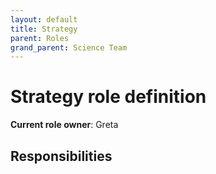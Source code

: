 ```yaml
---
layout: default
title: Strategy
parent: Roles
grand_parent: Science Team
---
```


# Strategy role definition

**Current role owner**: Greta

## Responsibilities
